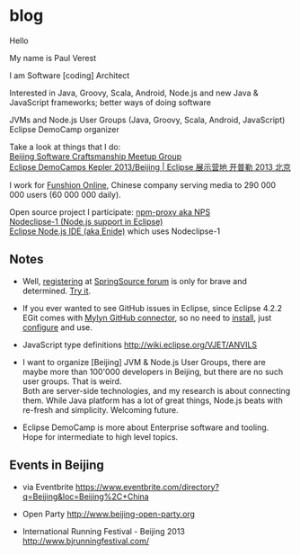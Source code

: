 # blog

Hello

My name is Paul Verest  

I am Software [coding] Architect

Interested in Java, Groovy, Scala, Android, Node.js and new Java & JavaScript frameworks; better ways of doing software

JVMs and Node.js User Groups  (Java, Groovy, Scala, Android, JavaScript)
Eclipse DemoCamp organizer

Take a look at things that I do:  
[Beijing Software Craftsmanship Meetup Group](http://www.meetup.com/BeijingSoftwareCraftsmanship/)  
[Eclipse DemoCamps Kepler 2013/Beijing | Eclipse 展示营地 开普勒 2013 北京 ](http://wiki.eclipse.org/Eclipse_DemoCamps_Kepler_2013/Beijing)  


I work for [Funshion Online](http://www.funshion.com/english/index.html), Chinese company serving media to 290 000 000 users (60 000 000 daily). 

Open source project I participate:
[npm-proxy aka NPS](https://github.com/funshion/npm-proxy)  
[Nodeclipse-1 (Node.js support in Eclipse)](https://github.com/Nodeclipse/nodeclipse-1)  
[Eclipse Node.js IDE (aka Enide)](https://github.com/Nodeclipse/eclipse-node-ide) which uses Nodeclipse-1

## Notes   

- Well, [registering](http://forum.springsource.org/register.php) at [SpringSource forum](http://forum.springsource.org/forumdisplay.php)
 is only for brave and determined.
[Try it](http://forum.springsource.org/register.php).

- If you ever wanted to see GitHub issues in Eclipse, since Eclipse 4.2.2 EGit
 comes with [Mylyn GitHub connector](http://wiki.eclipse.org/EGit/GitHub/UserGuide),
so no need to [install](http://marketplace.eclipse.org/content/github-mylyn-connector),
 just [configure](https://github.com/PaulVI/eclipse-node-ide/blob/master/Hints.md#connect-eclipse-to-github-issues) and use.

- JavaScript type definitions
http://wiki.eclipse.org/VJET/ANVILS

- I want to organize [Beijing] JVM & Node.js User Groups,
there are maybe more than 100'000 developers in Beijing, but there are no such user groups. That is weird.  
Both are server-side technologies, and my research is about connecting them.
While Java platform has a lot of great things, Node.js beats with re-fresh and simplicity. Welcoming future.

- Eclipse DemoCamp is more about Enterprise software and tooling.  
Hope for intermediate to high level topics.

## Events in Beijing  

- via Eventbrite
https://www.eventbrite.com/directory?q=Beijing&loc=Beijing%2C+China

- Open Party
http://www.beijing-open-party.org

- International Running Festival - Beijing 2013
http://www.bjrunningfestival.com/
